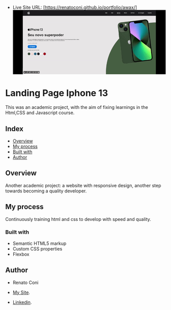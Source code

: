 - Live Site URL: [https://renatoconi.github.io/portfolio/awax/]
![./iphone.gif](./iphone.gif)

# Landing Page Iphone 13

This was an academic project, with the aim of fixing learnings in the Html,CSS and Javascript course.

## Index

- [Overview](#Overview)
- [My process](#my-process)
- [Built with](#built-with)
- [Author](#author)



## Overview
Another academic project: a website with responsive design, another step towards becoming a quality developer.


## My process
Continuously training html and css to develop with speed and quality.
### Built with
- Semantic HTML5 markup
- Custom CSS properties
- Flexbox
## Author

- Renato Coni

- [My Site](https://renatoconi.github.io/portfolio/my%20website/).
- [Linkedin](https://www.linkedin.com/in/renato-coni-aa6636196/).